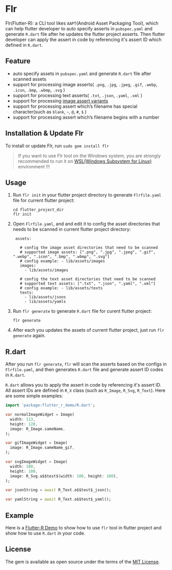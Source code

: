 # Flr

Flr(Flutter-R): a CLI tool likes `AAPT`(Android Asset Packaging Tool), which can help flutter developer to auto specify asserts in `pubspec.yaml` and generate  `R.dart` file after he updates the flutter project asserts. Then flutter developer can apply the assert in code by referencing it's assert ID which defined in `R.dart`.

## Feature
- auto specify assets in `pubspec.yaml` and generate  `R.dart` file after scanned assets
- support for processing image asserts( `.png`, `.jpg`, `.jpeg`, `.gif`, `.webp`, `.icon`, `.bmp`, `.wbmp`, `.svg` ) 
- support for processing text asserts( `.txt`, `.json`, `.yaml`, `.xml` ) 
- support for processing [image assert variants](https://flutter.dev/docs/development/ui/assets-and-images#asset-variants)
- support for processing assert which’s filename has special character(such as  `blank`,  `~`, `@`, `#`,  `$` )
- support for processing assert which’s filename begins with a number

## Installation & Update Flr

To install or update Flr, run `sudo gem install flr`

> If you want to use Flr tool on the Windows system, you are strongly recommended to run it on [WSL(Windows Subsystem for Linux)](https://docs.microsoft.com/en-us/windows/wsl/install-win10) environment !!! 

## Usage

1. Run `flr init`  in your flutter project directory to generate `Flrfile.yaml` file for current flutter project:

    ```
    cd flutter_project_dir
    flr init
    ```
    
2. Open `Flrfile.yaml`, and and edit it to config the asset directories that needs to be scanned in current flutter project directory:

   ```
    assets:
    
      # config the image asset directories that need to be scanned
      # supported image assets: [".png", ".jpg", ".jpeg", ".gif", ".webp", ".icon", ".bmp", ".wbmp", ".svg"]
      # config example: - lib/assets/images
      images:
        - lib/assets/images
    
      # config the text asset directories that need to be scanned
      # supported text assets: [".txt", ".json", ".yaml", ".xml"]
      # config example: - lib/assets/texts
      texts:
        - lib/assets/jsons
        - lib/assets/yamls
   ```
4. Run `flr generate` to generate `R.dart` file for curent flutter project:

     ```
     flr generate
     ```

5. After each you updates the assets of current flutter project, just run `flr generate` again.

## R.dart

After you run `flr generate`, `flr` will scan the asserts based on the configs in `Flrfile.yaml`, and then generates `R.dart` file and generate assert ID codes in `R.dart`.

`R.dart` allows you to  apply the assert in code by referencing it's assert ID. All assert IDs are defined in `R_X` class (such as `R_Image`, `R_Svg`, `R_Text`). Here are some simple examples:

```dart
import 'package:flutter_r_demo/R.dart';

var normalImageWidget = Image(
  width: 113,
  height: 128,
  image: R_Image.sameName,
);

var gifImageWidget = Image(
  image: R_Image.sameName_gif,
);

var svgImageWidget = Image(
  width: 100,
  height: 100,
  image: R_Svg.a$$test$(width: 100, height: 100),
);

var jsonString = await R_Text.a$$test$_json();

var yamlString = await R_Text.a$$test$_yaml();

```

## Example

Here is a [Flutter-R Demo](https://github.com/YK-Unit/flutter_r_demo) to show how to use `flr` tool in flutter project and show how to use `R.dart` in your code.

## License

The gem is available as open source under the terms of the [MIT License](https://opensource.org/licenses/MIT).
